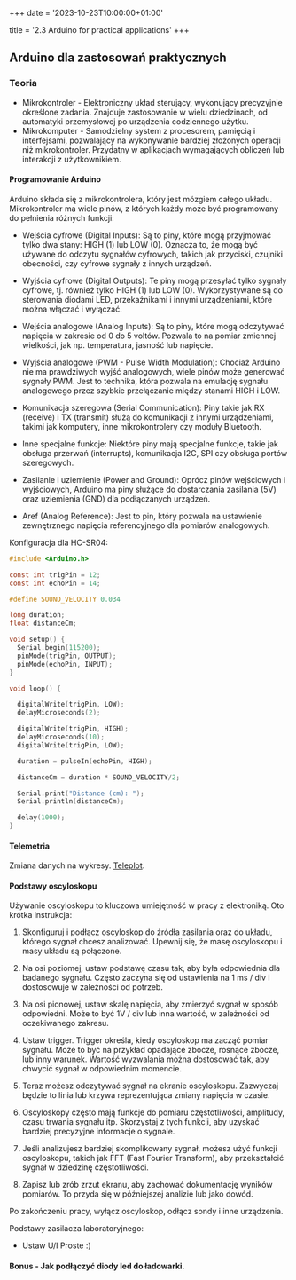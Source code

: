 +++
date = '2023-10-23T10:00:00+01:00'

title = '2.3 Arduino for practical applications'
+++

## Arduino dla zastosowań praktycznych

### Teoria

- Mikrokontroler - 
    Elektroniczny układ sterujący, wykonujący precyzyjnie określone zadania. Znajduje zastosowanie w wielu dziedzinach, od automatyki przemysłowej po urządzenia codziennego użytku.
- Mikrokomputer - 
    Samodzielny system z procesorem, pamięcią i interfejsami, pozwalający na wykonywanie bardziej złożonych operacji niż mikrokontroler. Przydatny w aplikacjach wymagających obliczeń lub interakcji z użytkownikiem.

#### Programowanie Arduino

Arduino składa się z mikrokontrolera, który jest mózgiem całego układu. Mikrokontroler ma wiele pinów, z których każdy może być programowany do pełnienia różnych funkcji:

- Wejścia cyfrowe (Digital Inputs): Są to piny, które mogą przyjmować tylko dwa stany: HIGH (1) lub LOW (0). Oznacza to, że mogą być używane do odczytu sygnałów cyfrowych, takich jak przyciski, czujniki obecności, czy cyfrowe sygnały z innych urządzeń.

- Wyjścia cyfrowe (Digital Outputs): Te piny mogą przesyłać tylko sygnały cyfrowe, tj. również tylko HIGH (1) lub LOW (0). Wykorzystywane są do sterowania diodami LED, przekaźnikami i innymi urządzeniami, które można włączać i wyłączać.

- Wejścia analogowe (Analog Inputs): Są to piny, które mogą odczytywać napięcia w zakresie od 0 do 5 voltów. Pozwala to na pomiar zmiennej wielkości, jak np. temperatura, jasność lub napięcie.

- Wyjścia analogowe (PWM - Pulse Width Modulation): Chociaż Arduino nie ma prawdziwych wyjść analogowych, wiele pinów może generować sygnały PWM. Jest to technika, która pozwala na emulację sygnału analogowego przez szybkie przełączanie między stanami HIGH i LOW.

- Komunikacja szeregowa (Serial Communication): Piny takie jak RX (receive) i TX (transmit) służą do komunikacji z innymi urządzeniami, takimi jak komputery, inne mikrokontrolery czy moduły Bluetooth.

- Inne specjalne funkcje: Niektóre piny mają specjalne funkcje, takie jak obsługa przerwań (interrupts), komunikacja I2C, SPI czy obsługa portów szeregowych.

- Zasilanie i uziemienie (Power and Ground): Oprócz pinów wejściowych i wyjściowych, Arduino ma piny służące do dostarczania zasilania (5V) oraz uziemienia (GND) dla podłączanych urządzeń.

- Aref (Analog Reference): Jest to pin, który pozwala na ustawienie zewnętrznego napięcia referencyjnego dla pomiarów analogowych.

Konfiguracja dla HC-SR04:

```c
#include <Arduino.h>

const int trigPin = 12;
const int echoPin = 14;

#define SOUND_VELOCITY 0.034

long duration;
float distanceCm;

void setup() {
  Serial.begin(115200); 
  pinMode(trigPin, OUTPUT); 
  pinMode(echoPin, INPUT); 
}

void loop() {

  digitalWrite(trigPin, LOW);
  delayMicroseconds(2);

  digitalWrite(trigPin, HIGH);
  delayMicroseconds(10);
  digitalWrite(trigPin, LOW);

  duration = pulseIn(echoPin, HIGH);

  distanceCm = duration * SOUND_VELOCITY/2;

  Serial.print("Distance (cm): ");
  Serial.println(distanceCm);

  delay(1000);
}
```

#### Telemetria

Zmiana danych na wykresy. [Teleplot](https://github.com/nesnes/teleplot).

#### Podstawy oscyloskopu

Używanie oscyloskopu to kluczowa umiejętność w pracy z elektroniką. Oto krótka instrukcja:

1. Skonfiguruj i podłącz oscyloskop do źródła zasilania oraz do układu, którego sygnał chcesz analizować. Upewnij się, że masę oscyloskopu i masy układu są połączone.

2. Na osi poziomej, ustaw podstawę czasu tak, aby była odpowiednia dla badanego sygnału. Często zaczyna się od ustawienia na 1 ms / div i dostosowuje w zależności od potrzeb.

3. Na osi pionowej, ustaw skalę napięcia, aby zmierzyć sygnał w sposób odpowiedni. Może to być 1V / div lub inna wartość, w zależności od oczekiwanego zakresu.

4. Ustaw trigger. Trigger określa, kiedy oscyloskop ma zacząć pomiar sygnału. Może to być na przykład opadające zbocze, rosnące zbocze, lub inny warunek. Wartość wyzwalania można dostosować tak, aby chwycić sygnał w odpowiednim momencie.

5. Teraz możesz odczytywać sygnał na ekranie oscyloskopu. Zazwyczaj będzie to linia lub krzywa reprezentująca zmiany napięcia w czasie.

6. Oscyloskopy często mają funkcje do pomiaru częstotliwości, amplitudy, czasu trwania sygnału itp. Skorzystaj z tych funkcji, aby uzyskać bardziej precyzyjne informacje o sygnale.

7. Jeśli analizujesz bardziej skomplikowany sygnał, możesz użyć funkcji oscyloskopu, takich jak FFT (Fast Fourier Transform), aby przekształcić sygnał w dziedzinę częstotliwości.

9. Zapisz lub zrób zrzut ekranu, aby zachować dokumentację wyników pomiarów. To przyda się w późniejszej analizie lub jako dowód.

Po zakończeniu pracy, wyłącz oscyloskop, odłącz sondy i inne urządzenia.

Podstawy zasilacza laboratoryjnego:

- Ustaw U/I Proste :)

#### Bonus - Jak podłączyć diody led do ładowarki.

